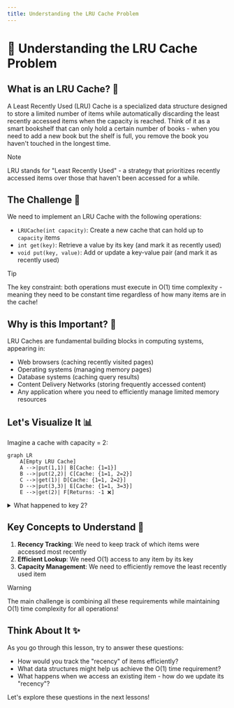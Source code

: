 ```yaml
---
title: Understanding the LRU Cache Problem
---
```


# 🧩 Understanding the LRU Cache Problem

## What is an LRU Cache? 🤔

A Least Recently Used (LRU) Cache is a specialized data structure designed to store a limited number of items while automatically discarding the least recently accessed items when the capacity is reached. Think of it as a smart bookshelf that can only hold a certain number of books - when you need to add a new book but the shelf is full, you remove the book you haven't touched in the longest time.

> [!NOTE]
> LRU stands for "Least Recently Used" - a strategy that prioritizes recently accessed items over those that haven't been accessed for a while.

## The Challenge 🎯

We need to implement an LRU Cache with the following operations:

- `LRUCache(int capacity)`: Create a new cache that can hold up to `capacity` items
- `int get(key)`: Retrieve a value by its key (and mark it as recently used)
- `void put(key, value)`: Add or update a key-value pair (and mark it as recently used)

> [!TIP]
> The key constraint: both operations must execute in O(1) time complexity - meaning they need to be constant time regardless of how many items are in the cache!

## Why is this Important? 🌟

LRU Caches are fundamental building blocks in computing systems, appearing in:

- Web browsers (caching recently visited pages)
- Operating systems (managing memory pages)
- Database systems (caching query results)
- Content Delivery Networks (storing frequently accessed content)
- Any application where you need to efficiently manage limited memory resources

## Let's Visualize It 📊

Imagine a cache with capacity = 2:

```mermaid
graph LR
    A[Empty LRU Cache]
    A -->|put(1,1)| B[Cache: {1=1}]
    B -->|put(2,2)| C[Cache: {1=1, 2=2}]
    C -->|get(1)| D[Cache: {1=1, 2=2}]
    D -->|put(3,3)| E[Cache: {1=1, 3=3}]
    E -->|get(2)| F[Returns: -1 ❌]
```

<details>
<summary>What happened to key 2?</summary>

When we added key 3, we had to evict something because our capacity was only 2.
Since key 2 was the least recently used (key 1 was just accessed), it was removed from the cache.
</details>

## Key Concepts to Understand 🔑

1. **Recency Tracking**: We need to keep track of which items were accessed most recently
2. **Efficient Lookup**: We need O(1) access to any item by its key
3. **Capacity Management**: We need to efficiently remove the least recently used item

> [!WARNING]
> The main challenge is combining all these requirements while maintaining O(1) time complexity for all operations!

## Think About It ✨

As you go through this lesson, try to answer these questions:

- How would you track the "recency" of items efficiently?
- What data structures might help us achieve the O(1) time requirement?
- What happens when we access an existing item - how do we update its "recency"?

Let's explore these questions in the next lessons! 